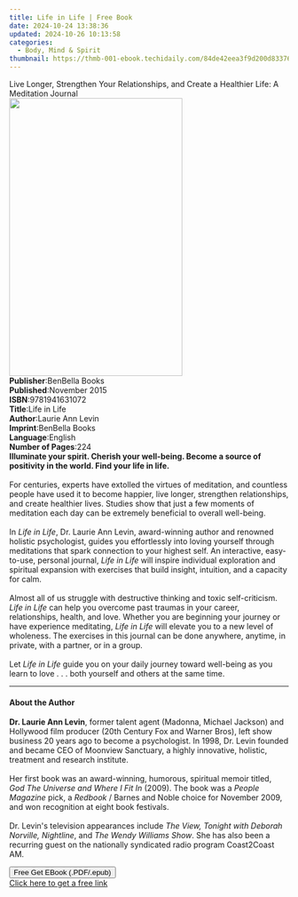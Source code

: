 ```yaml
---
title: Life in Life | Free Book
date: 2024-10-24 13:38:36
updated: 2024-10-26 10:13:58
categories:
  - Body, Mind & Spirit
thumbnail: https://thmb-001-ebook.techidaily.com/84de42eea3f9d200d833762441715a9511c4db5ce9dae1ef3dd1c59bba2d5c0a.jpg
---
```

<main id="book-container">
  <div class="flex flex-col">
    <div class="book-brief flex-1 py-6 px-4 sm:p-6 md:py-10 md:px-8">
      <!-- brief-->
      <div class="book-brief-main">
        Live Longer, Strengthen Your Relationships, and Create a Healthier Life:
        A Meditation Journal
      </div>
    </div>
    <div
      class="book-meta-info flex-1 grid gap-4 col-start-1 col-end-3 row-start-1 sm:mb-6 sm:grid-cols-4 lg:gap-6 lg:col-start-2 lg:row-end-6 lg:row-span-6 lg:mb-0"
    >
      <div
        class="book-meta-info-left place-content-center mt-4 p-4 text-sm leading-6 col-start-2 col-span-2 dark:text-slate-400"
      >
        <img
          class="w-full h-500 object-cover rounded-lg sm:h-255 sm:col-span-2 lg:col-span-full"
          src="https://img-001-ebook.techidaily.com/64c2b999745c35716404041104d2c5e57e4f971eb2a201282cca9b2eeec9bb0f.jpg"
          alt=""
          width="312"
          height="500"
        />
      </div>
      <div
        class="book-meta-info-right mt-2 col-start-1 row-start-2 col-span-3 self-center"
      >
        <!-- meta data  -->
        <div class="flex flex-col px-4 md:px-8">
          <div class="flex-1">
            <strong>Publisher</strong>:<span class="px-2">BenBella Books</span>
          </div>
          <div class="flex-1">
            <strong>Published</strong>:<span class="px-2">November 2015</span>
          </div>
          <div class="flex-1">
            <strong>ISBN</strong>:<span class="px-2">9781941631072</span>
          </div>
          <div class="flex-1">
            <strong>Title</strong>:<span class="px-2">Life in Life</span>
          </div>
          <div class="flex-1">
            <strong>Author</strong>:<span class="px-2">Laurie Ann Levin</span>
          </div>
          <div class="flex-1">
            <strong>Imprint</strong>:<span class="px-2">BenBella Books</span>
          </div>
          <div class="flex-1">
            <strong>Language</strong>:<span class="px-2">English</span>
          </div>
          <div class="flex-1">
            <strong>Number of Pages</strong>:<span class="px-2">224</span>
          </div>
        </div>
      </div>
    </div>
    <div class="book-description flex-1 py-6 px-4 sm:p-6 md:py-10 md:px-8">
      <div class="book-description-main">
        <div accordion-content="" id="description">
          <b
            >Illuminate your spirit. Cherish your well-being. Become a source of
            positivity in the world. Find your life in life.</b
          ><br /><br />For centuries, experts have extolled the virtues of
          meditation, and countless people have used it to become happier, live
          longer, strengthen relationships, and create healthier lives. Studies
          show that just a few moments of meditation each day can be extremely
          beneficial to overall well-being.<br /><br />In <i>Life in Life</i>,
          Dr. Laurie Ann Levin, award-winning author and renowned holistic
          psychologist, guides you effortlessly into loving yourself through
          meditations that spark connection to your highest self. An
          interactive, easy-to-use, personal journal, <i>Life in Life</i> will
          inspire individual exploration and spiritual expansion with exercises
          that build insight, intuition, and a capacity for calm.<br /><br />Almost
          all of us struggle with destructive thinking and toxic self-criticism.
          <i>Life in Life</i> can help you overcome past traumas in your career,
          relationships, health, and love. Whether you are beginning your
          journey or have experience meditating, <i>Life in Life</i> will
          elevate you to a new level of wholeness. The exercises in this journal
          can be done anywhere, anytime, in private, with a partner, or in a
          group.<br /><br />Let <i>Life in Life</i> guide you on your daily
          journey toward well-being as you learn to love . . . both yourself and
          others at the same time.
        </div>
        <div class="accordion-fader"></div>
      </div>
    </div>
    <div class="book-excerpts flex-1 py-6 px-4 sm:p-6 md:py-10 md:px-8">
      <!-- excerpts-->
      <div class="book-excerpts-main">
        <hr />
        <h4 class="placeholder placeholder-heading">
          <span>About the Author</span>
        </h4>
        <p>
          <b>Dr. Laurie Ann Levin</b>, former talent agent (Madonna, Michael
          Jackson) and Hollywood film producer (20th Century Fox and Warner
          Bros), left show business 20 years ago to become a psychologist. In
          1998, Dr. Levin founded and became CEO of Moonview Sanctuary, a highly
          innovative, holistic, treatment and research institute.<br /><br />Her
          first book was an award-winning, humorous, spiritual memoir titled,
          <i>God The Universe and Where I Fit In</i> (2009). The book was a
          <i>People Magazine </i>pick, a <i>Redbook</i> / Barnes and Noble
          choice for November 2009, and won recognition at eight book festivals.
          <br /><br />Dr. Levin's television appearances include
          <i>The View, Tonight with Deborah Norville, Nightline</i>, and
          <i>The Wendy Williams Show</i>. She has also been a recurring guest on
          the nationally syndicated radio program Coast2Coast AM.
        </p>
      </div>
    </div>
    <div
      class="book-about-author flex-1 py-6 px-4 sm:p-6 md:py-10 md:px-8"
    ></div>
    <div class="book-free-get flex-1 py-6 px-4 sm:p-6 md:py-10 md:px-8">
      <button
        id="btn-free-get"
        class="bg-blue-500 hover:bg-blue-700 text-white font-bold py-2 px-4 rounded"
      >
        Free Get EBook (.PDF/.epub)
      </button>
      <div id="countdown-display" class="px-2 text-lg mt-2"></div>
      <a
        id="free-link"
        class="hidden bg-blue-500 hover:bg-blue-700 text-white font-bold py-2 px-4 rounded"
        href="https://www.ebooks.com/en-us/book/210328171/life-in-life/laurie-ann-levin/"
        target="_blank"
        >Click here to get a free link</a
      >
    </div>
    <script>
      let countdownTime = 0;
      let countdownInterval = null;
      document
        .getElementById('btn-free-get')
        .addEventListener('click', startCountdown);
      function startCountdown() {
        countdownTime = new Date().getTime() + 60000 * 3;
        countdownInterval = setInterval(updateCountdown, 1000);
        document.getElementById('btn-free-get').disabled = true;
        document
          .getElementById('btn-free-get')
          .classList.add('bg-gray-500', 'cursor-not-allowed');
      }
      function updateCountdown() {
        let currentTime = new Date().getTime();
        let timeLeft = countdownTime - currentTime;
        let secondsLeft = Math.floor(timeLeft / 1000);
        document.getElementById('countdown-display').innerHTML =
          `Remaining time: ${secondsLeft} seconds.`;
        if (secondsLeft <= 0) {
          clearInterval(countdownInterval);
          document.getElementById('btn-free-get').classList.add('hidden');
          document.getElementById('free-link').classList.remove('hidden');
          document.getElementById('countdown-display').innerHTML = '';
        }
      }
    </script>
  </div>
</main>
